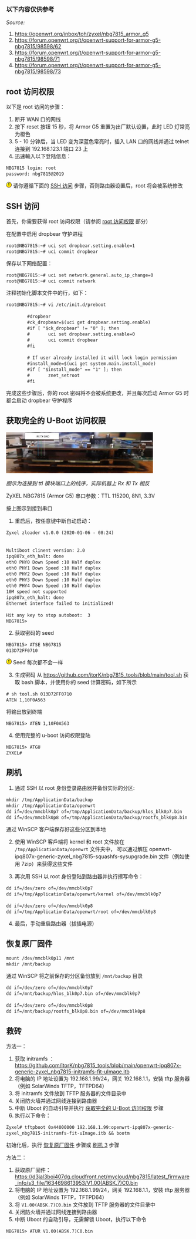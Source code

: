 ### 以下内容仅供参考

*Source:* 

1. https://openwrt.org/inbox/toh/zyxel/nbg7815_armor_g5
2. https://forum.openwrt.org/t/openwrt-support-for-armor-g5-nbg7815/98598/62
3. https://forum.openwrt.org/t/openwrt-support-for-armor-g5-nbg7815/98598/71
4. https://forum.openwrt.org/t/openwrt-support-for-armor-g5-nbg7815/98598/73



## root 访问权限

以下是 root 访问的步骤：

1. 断开 WAN 口的网线
2. 按下 reset 按钮 15 秒，将 Armor G5 重置为出厂默认设置，此时 LED 灯常亮为橙色
3. 5 - 10 分钟后，当 LED 变为深蓝色常亮时，插入 LAN 口的网线并通过 telnet  连接到 192.168.123.1 端口 23 上
4. 迅速輸入以下登陆信息：
```
NBG7815 login: root
password: nbg7815@2019
```

![!](picture/icon_exclaim.gif) 请你遵循下面的 [SSH 访问](https://github.com/1054009064/G5_zh-CN#ssh-%E8%AE%BF%E9%97%AE) 步骤，否则路由器设置后，root 将会被系统修改



## SSH 访问

首先，你需要获得 root 访问权限（请参阅 [root 访问权限](https://github.com/1054009064/G5_zh-CN#root-%E8%AE%BF%E9%97%AE%E6%9D%83%E9%99%90) 部分）

在配置中启用 dropbear 守护进程
```
root@NBG7815:~# uci set dropbear.setting.enable=1
root@NBG7815:~# uci commit dropbear
```

保存以下网络配置：
```
root@NBG7815:~# uci set network.general.auto_ip_change=0
root@NBG7815:~# uci commit network
```

注释初始化脚本文件中的行，如下：
```
root@NBG7815:~# vi /etc/init.d/preboot

        #dropbear
        #ck_dropbear=$(uci get dropbear.setting.enable)
        #if [ "$ck_dropbear" != "0" ]; then
        #       uci set dropbear.setting.enable=0
        #       uci commit dropbear
        #fi

        # If user already installed it will lock login permission
        #install_mode=$(uci get system.main.install_mode)
        #if [ "$install_mode" == "1" ]; then
        #       znet_setroot
        #fi
```

完成这些步骤后，你的 root 密码将不会被系统更改，并且每次启动 Armor G5 时都会启动 dropbear 守护程序



## 获取完全的 U-Boot 访问权限

![ttl](picture/armor_g5_3.jpg)

*图示为连接到 ttl 模块端口上的线序，实际机器上 Rx 和 Tx 相反*

ZyXEL NBG7815 (Armor G5) 串口参数：TTL 115200, 8N1, 3.3V

按上图示到接到串口

1. 重启后，按任意键中断自动启动：
```
Zyxel zloader v1.0.0 (2020-01-06 - 08:24)


Multiboot clinent version: 2.0
ipq807x_eth_halt: done
eth0 PHY0 Down Speed :10 Half duplex
eth0 PHY1 Down Speed :10 Half duplex
eth0 PHY2 Down Speed :10 Half duplex
eth0 PHY3 Down Speed :10 Half duplex
eth0 PHY4 Down Speed :10 Half duplex
10M speed not supported
ipq807x_eth_halt: done
Ethernet interface failed to initialized!

Hit any key to stop autoboot:  3
NBG7815>
```
2. 获取密码的 seed
```
NBG7815> ATSE NBG7815
013D72FF0710
```
![!](picture/icon_exclaim.gif) Seed 每次都不会一样

 3. 生成密码
从 https://github.com/itorK/nbg7815_tools/blob/main/tool.sh 获取 bash 脚本，并使用你的 seed 计算密码，如下所示
```
# sh tool.sh 013D72FF0710
ATEN 1,10F0A563
```
将输出放到终端
```
NBG7815> ATEN 1,10F0A563
```
4. 使用完整的 u-boot 访问权限登陆
```
NBG7815> ATGU
ZYXEL#
```



## 刷机

1. 通过 SSH 以 root 身份登录路由器并备份实际的分区:
```shell
mkdir /tmp/ApplicationData/backup
mkdir /tmp/ApplicationData/openwrt
dd if=/dev/mmcblk0p7 of=/tmp/ApplicationData/backup/hlos_blk0p7.bin
dd if=/dev/mmcblk0p8 of=/tmp/ApplicationData/backup/rootfs_blk0p8.bin
```
通过 WinSCP 客户端保存好这些分区到本地

2. 使用 WinSCP 客戶端将 kernel 和 root 文件放在 `/tmp/ApplicationData/openwrt` 文件夹中， 可以通过解压 openwrt-ipq807x-generic-zyxel_nbg7815-squashfs-sysupgrade.bin 文件（例如使用 7zip）来获得这些文件

3. 再次用 SSH 以 root 身份登陆到路由器并执行擦写命令：
```shell
dd if=/dev/zero of=/dev/mmcblk0p7
dd if=/tmp/ApplicationData/openwrt/kernel of=/dev/mmcblk0p7
    
dd if=/dev/zero of=/dev/mmcblk0p8 
dd if=/tmp/ApplicationData/openwrt/root of=/dev/mmcblk0p8
```
4. 最后，手动重启路由器（拔插电源）



## 恢复原厂固件

```shell
mount /dev/mmcblk0p11 /mnt
mkdir /mnt/backup
```
通过 WinSCP 将之前保存的分区备份放到 `/mnt/backup` 目录
```
dd if=/dev/zero of=/dev/mmcblk0p7
dd if=/mnt/backup/hlos_blk0p7.bin of=/dev/mmcblk0p7
  
dd if=/dev/zero of=/dev/mmcblk0p8 
dd if=/mnt/backup/rootfs_blk0p8.bin of=/dev/mmcblk0p8
```



## 救砖

方法一：
1. 获取 initramfs ： https://github.com/itorK/nbg7815_tools/blob/main/openwrt-ipq807x-generic-zyxel_nbg7815-initramfs-fit-uImage.itb
2. 将电脑的 IP 地址设置为 192.168.1.99/24，网关 192.168.1.1，安裝 tftp 服务器（例如 SolarWinds TFTP，TFTPD64）
3. 将 initramfs 文件放到 TFTP 服务器的文件目录中
4. 关闭防火墙并通过网线连接到路由器
5. 中断 Uboot 的自动引导并执行 [获取完全的 U-Boot 访问权限](https://github.com/1054009064/G5_zh-CN#%E8%8E%B7%E5%8F%96%E5%AE%8C%E5%85%A8%E7%9A%84-u-boot-%E8%AE%BF%E9%97%AE%E6%9D%83%E9%99%90) 步骤
6. 执行以下命令：
```
Zyxel# tftpboot 0x44000000 192.168.1.99:openwrt-ipq807x-generic-zyxel_nbg7815-initramfs-fit-uImage.itb && bootm
```
初始化后，执行  [恢复原厂固件](https://github.com/1054009064/G5_zh-CN#%E6%81%A2%E5%A4%8D%E5%8E%9F%E5%8E%82%E5%9B%BA%E4%BB%B6) 步骤或 [刷机 3](https://github.com/1054009064/G5_zh-CN#%E5%88%B7%E6%9C%BA) 步骤

方法二：
1. 获取原厂固件： https://d3jal3boi407dg.cloudfront.net/mycloud/nbg7815/latest_firmware_info/s3_file/1634698613953/V1.00(ABSK.7)C0.bin
2. 将电脑的 IP 地址设置为 192.168.1.99/24，网关 192.168.1.1，安裝 tftp 服务器（例如 SolarWinds TFTP，TFTPD64）
3. 将 `V1.00(ABSK.7)C0.bin` 文件放到 TFTP 服务器的文件目录中
4. 关闭防火墙并通过网线连接到路由器
5. 中断 Uboot 的自动引导，无需解锁 Uboot，执行以下命令
```
NBG7815> ATUR V1.00(ABSK.7)C0.bin
```
